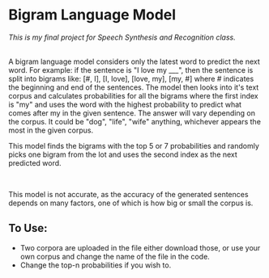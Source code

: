 # Bigram Language Model 

*This is my final project for Speech Synthesis and Recognition class.* 

<br>
A bigram language model considers only the latest word to predict the next word. For example: if the sentence is "I love my ___",
then the sentence is split into bigrams like: [#, I], [I, love], [love, my], [my, #] where # indicates the beginning and end of the sentences. 
The model then looks into it's text corpus and calculates probabilities for all the bigrams where the first index is "my" and 
uses the word with the highest probability to predict what comes after my in the given sentence. The answer will vary depending on the corpus. 
It could be "dog", "life", "wife" anything, whichever appears the most in the given corpus. 

<br>

This model finds the bigrams with the top 5 or 7 probabilities and randomly picks one bigram from the lot and uses the second index
as the next predicted word. 

<br> 

This model is not accurate, as the accuracy of the generated sentences depends on many factors, one of which is 
how big or small the corpus is. 

## To Use: 

* Two corpora are uploaded in the file either download those, or use your own corpus and change the name of the file in the code. 
* Change the top-n probabilities if you wish to. 
